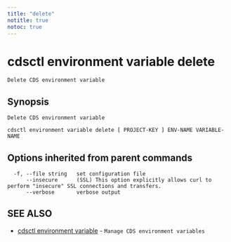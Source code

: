```yaml
---
title: "delete"
notitle: true
notoc: true
---
```

# cdsctl environment variable delete

`Delete CDS environment variable`

## Synopsis

`Delete CDS environment variable`

```
cdsctl environment variable delete [ PROJECT-KEY ] ENV-NAME VARIABLE-NAME
```

## Options inherited from parent commands

```
  -f, --file string   set configuration file
      --insecure      (SSL) This option explicitly allows curl to perform "insecure" SSL connections and transfers.
      --verbose       verbose output
```

## SEE ALSO

* [cdsctl environment variable](/docs/components/cdsctl/environment/variable/)	 - `Manage CDS environment variables`

